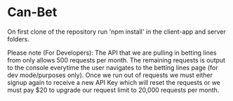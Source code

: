# Can-Bet

On first clone of the repository run 'npm install' in the client-app and server folders.

Please note (For Developers): The API that we are pulling in betting lines from only allows 500 requests per month. The remaining requests is output to the console everytime the user navigates to the betting lines page (for dev mode/purposes only). Once we run out of requests we must either signup again to receive a new API Key which will  reset the requests or we must pay $20 to upgrade our request limit to 20,000 requests per month.
